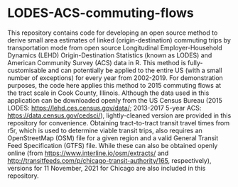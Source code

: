 # LODES-ACS-commuting-flows
This repository contains code for developing an open source method to derive small area estimates of linked (origin-destination) commuting trips by transportation mode from open source Longitudinal Employer-Household Dynamics (LEHD) Origin-Destination Statistics (known as LODES) and American Community Survey (ACS) data in R. This method is fully-customisable and can potentially be applied to the entire US (with a small number of exceptions) for every year from 2002-2019. For demonstration purposes, the code here applies this method to 2015 commuting flows at the tract scale in Cook County, Illinois. Although the data used in this application can be downloaded openly from the US Census Bureau (2015 LODES: https://lehd.ces.census.gov/data/; 2013-2017 5-year ACS: https://data.census.gov/cedsci/), lightly-cleaned version are provided in this repository for convenience. Obtaining tract-to-tract transit travel times from r5r, which is used to determine viable transit trips, also requires an OpenStreetMap (OSM) file for a given region and a valid General Transit Feed Specification (GTFS) file. While these can also be obtained openly online (from https://www.interline.io/osm/extracts/ and http://transitfeeds.com/p/chicago-transit-authority/165, respectively), versions for 11 November, 2021 for Chicago are also included in this repository.
